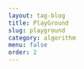 ```yaml
---
layout: tag-blog
title: PlayGround
slug: playground
category: algorithm
menu: false
order: 2
---
```

